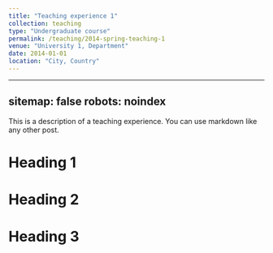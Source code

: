 ```yaml
---
title: "Teaching experience 1"
collection: teaching
type: "Undergraduate course"
permalink: /teaching/2014-spring-teaching-1
venue: "University 1, Department"
date: 2014-01-01
location: "City, Country"
---
```

---
sitemap: false
robots: noindex
---

This is a description of a teaching experience. You can use markdown like any other post.

Heading 1
======

Heading 2
======

Heading 3
======
